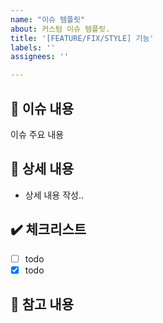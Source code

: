 ```yaml
---
name: "이슈 템플릿"
about: 커스텀 이슈 템플릿.
title: '[FEATURE/FIX/STYLE] 기능'
labels: ''
assignees: ''

---
```


## 📢 이슈 내용
이슈 주요 내용

## 📃 상세 내용
- 상세 내용 작성..

## ✔️ 체크리스트
- [ ] todo
- [x] todo

## 📍 참고 내용
